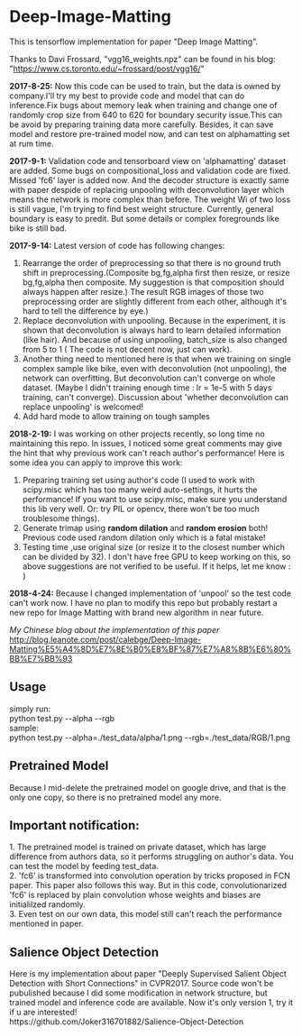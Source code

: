 # Deep-Image-Matting
This is tensorflow implementation for paper "Deep Image Matting".

Thanks to Davi Frossard, "vgg16_weights.npz" can be found in his blog:
"https://www.cs.toronto.edu/~frossard/post/vgg16/"

**2017-8-25:**
Now this code can be used to train, but the data is owned by company.I'll try my best to provide code and model that can do inference.Fix bugs about memory leak when training and change one of randomly crop size from 640 to 620 for boundary security issue.This can be avoid by preparing training data more carefully. Besides, it can save model and restore pre-trained model now, and can test on alphamatting set at rum time.

**2017-9-1:**
Validation code and tensorboard view on 'alphamatting' dataset are added. Some bugs on compositional_loss and validation code are  fixed. Missed 'fc6' layer is added now. And the decoder structure is exactly same with paper despide of replacing unpooling with deconvolution layer which means the network is more complex than before. The weight Wi of two loss is still vague, I'm trying to find best weight structure. Currently, general boundary is easy to predit. But some details or complex foregrounds like bike is still bad. 

**2017-9-14:**
Latest version of code has following changes:    
1. Rearrange the order of preprocessing so that there is no ground truth shift in preprocessing.(Composite bg,fg,alpha first then resize, or resize bg,fg,alpha then composite. My suggestion is that composition should always happen after resize.) The result RGB images of those two preprocessing order are slightly different from each other, although it's hard to tell the difference by eye.)       
2. Replace deconvolution with unpooling. Because in the experiment, it is shown that deconvolution is always hard to learn detailed information (like hair). And because of using unpooling, batch_size is also changed from 5 to 1 ( The code is not decent now, just can work).    
3. Another thing need to mentioned here is that when we training on single complex sample like bike, even with deconvolution (not unpooling), the network can overfitting. But deconvolution can't converge on whole dataset. (Maybe I didn't training enough time : lr = 1e-5 with 5 days training, can't converge). Discussion about 'whether deconvolution can replace unpooling' is welcomed!
4. Add hard mode to allow training on tough samples

**2018-2-19:** 
I was working on other projects recently, so long time no maintaining this repo. In issues, I noticed some great comments may give the hint that why previous work can't reach author's performance! Here is some idea you can apply to improve this work:

1. Preparing training set using author's code (I used to work with scipy.misc which has too many weird auto-settings, it hurts the performance! If you want to use scipy.misc, make sure you understand this lib very well. Or: try PIL or opencv, there won't be too much troublesome things).
2. Generate trimap using  **random dilation**  and  **random erosion**  both! Previous code used random dilation only which is a fatal mistake!
3. Testing time ,use original size (or resize it to the closest number which can be divided by 32).
I don't have free GPU to keep working on this, so above suggestions are not verified to be useful. If it helps, let me know : )

**2018-4-24:** 
Because I changed implementation of 'unpool' so the test code can't work now. I have no plan to modify this repo but probably restart a new repo for Image Matting with brand new algorithm in near future.

*My Chinese blog about the implementation of this paper*
http://blog.leanote.com/post/calebge/Deep-Image-Matting%E5%A4%8D%E7%8E%B0%E8%BF%87%E7%A8%8B%E6%80%BB%E7%BB%93  <br />

<h2>Usage</h2>
simply run:<br />
python test.py --alpha --rgb<br /> 
sample:<br />
python test.py --alpha=./test_data/alpha/1.png --rgb=./test_data/RGB/1.png<br />

<h2>Pretrained Model</h2>
Because I mid-delete the pretrained model on google drive, and that is the only one copy, so there is no pretrained model any more.

<h2>Important notification:</h2>
1. The pretrained model is trained on private dataset, which has large difference from authors data, so it performs struggling on author's data. You can test the model by feeding test_data.<br />
2. 'fc6' is transformed into convolution operation by tricks proposed in FCN paper. This paper also follows this way. But in this code, convolutionarized 'fc6' is replaced by plain convolution whose weights and biases are initialilzed randomly.<br />
3. Even test on our own data, this model still can't reach the performance mentioned in paper.<br />

<h2>Salience Object Detection</h2>
Here is my implementation about paper "Deeply Supervised Salient Object Detection with Short Connections" in CVPR2017. Source code won't be pubulished because I did some modification in network structure, but trained model and inference code are available. Now it's only version 1, try it if u are interested! <br />
https://github.com/Joker316701882/Salience-Object-Detection

